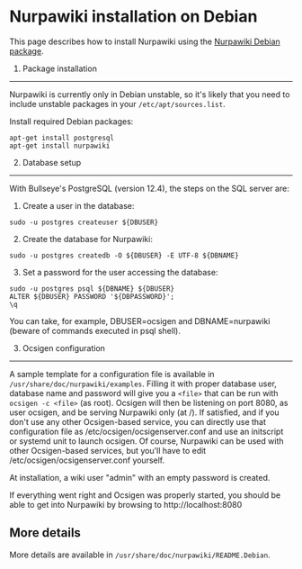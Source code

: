 Nurpawiki installation on Debian
================================

This page describes how to install Nurpawiki using the [Nurpawiki
Debian package](http://packages.debian.org/nurpawiki).

1. Package installation
-----------------------

Nurpawiki is currently only in Debian unstable, so it's likely that
you need to include unstable packages in your `/etc/apt/sources.list`.

Install required Debian packages:

```
apt-get install postgresql
apt-get install nurpawiki
```

2. Database setup
-----------------

With Bullseye's PostgreSQL (version 12.4), the steps on the SQL server are:

 1. Create a user in the database:
```
sudo -u postgres createuser ${DBUSER}
```
 2. Create the database for Nurpawiki:
```
sudo -u postgres createdb -O ${DBUSER} -E UTF-8 ${DBNAME}
```
 3. Set a password for the user accessing the database:
```
sudo -u postgres psql ${DBNAME} ${DBUSER}
ALTER ${DBUSER} PASSWORD '${DBPASSWORD}';
\q
```

You can take, for example, DBUSER=ocsigen and DBNAME=nurpawiki (beware of commands executed in psql shell).

3. Ocsigen configuration
------------------------

A sample template for a configuration file is available in
`/usr/share/doc/nurpawiki/examples`. Filling it with proper database
user, database name and password will give you a `<file>` that can be
run with `ocsigen -c <file>` (as root). Ocsigen will then be listening
on port 8080, as user ocsigen, and be serving Nurpawiki only (at
/). If satisfied, and if you don't use any other Ocsigen-based
service, you can directly use that configuration file as
/etc/ocsigen/ocsigenserver.conf and use an initscript or systemd unit
to launch ocsigen. Of course, Nurpawiki can be used with other
Ocsigen-based services, but you'll have to edit
/etc/ocsigen/ocsigenserver.conf yourself.

At installation, a wiki user "admin" with an empty password is
created.

If everything went right and Ocsigen was properly started, you should
be able to get into Nurpawiki by browsing to http://localhost:8080

More details
------------

More details are available in
`/usr/share/doc/nurpawiki/README.Debian`.
